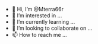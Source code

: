 - 👋 Hi, I’m @Mterra66r
- 👀 I’m interested in ...
- 🌱 I’m currently learning ...
- 💞️ I’m looking to collaborate on ...
- 📫 How to reach me ...

<!---
Mterra66r/Mterra66r is a ✨ special ✨ repository because its `README.md` (this file) appears on your GitHub profile.
You can click the Preview link to take a look at your changes.
--->

